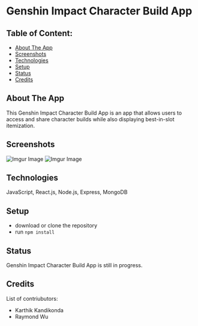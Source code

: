 # Genshin Impact Character Build App

## Table of Content:

- [About The App](#about-the-app)
- [Screenshots](#screenshots)
- [Technologies](#technologies)
- [Setup](#setup)
- [Status](#status)
- [Credits](#credits)

## About The App
This Genshin Impact Character Build App is an app that allows users to access and share character builds while also displaying best-in-slot itemization.

## Screenshots

![Imgur Image](https://i.imgur.com/4HHFeFI.png)
![Imgur Image](https://i.imgur.com/VigmdN3.png)


## Technologies
JavaScript, React.js, Node.js, Express, MongoDB

## Setup
- download or clone the repository
- run `npm install`

## Status
Genshin Impact Character Build App is still in progress. 

## Credits
List of contriubutors:
- Karthik Kandikonda
- Raymond Wu
